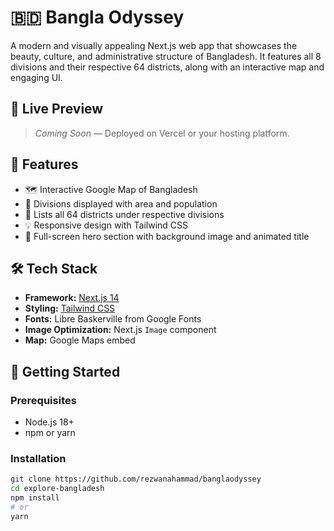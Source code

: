 # 🇧🇩 Bangla Odyssey

A modern and visually appealing Next.js web app that showcases the beauty, culture, and administrative structure of Bangladesh. It features all 8 divisions and their respective 64 districts, along with an interactive map and engaging UI.

## 📸 Live Preview

> _Coming Soon_ — Deployed on Vercel or your hosting platform.

## 🧭 Features

- 🗺️ Interactive Google Map of Bangladesh
- 🧩 Divisions displayed with area and population
- 📍 Lists all 64 districts under respective divisions
- 💡 Responsive design with Tailwind CSS
- 🌄 Full-screen hero section with background image and animated title

## 🛠️ Tech Stack

- **Framework:** [Next.js 14](https://nextjs.org/)
- **Styling:** [Tailwind CSS](https://tailwindcss.com/)
- **Fonts:** Libre Baskerville from Google Fonts
- **Image Optimization:** Next.js `Image` component
- **Map:** Google Maps embed

## 🚀 Getting Started

### Prerequisites

- Node.js 18+
- npm or yarn

### Installation

```bash
git clone https://github.com/rezwanahammad/banglaodyssey
cd explore-bangladesh
npm install
# or
yarn
